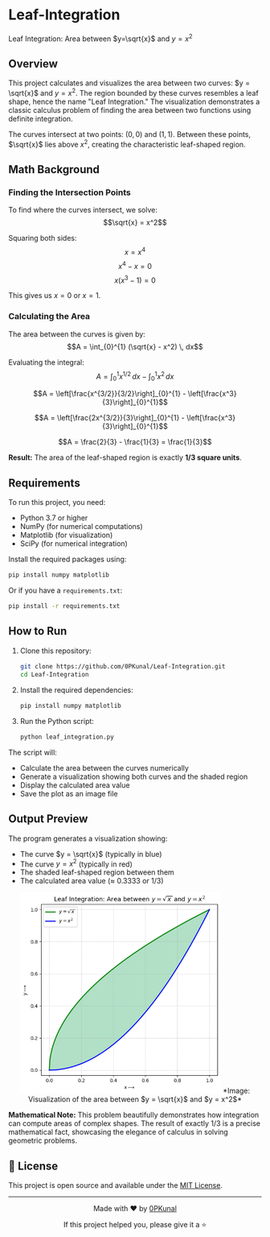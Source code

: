 # Leaf-Integration

Leaf Integration: Area between $y=\sqrt{x}$ and $y=x^2$

## Overview

This project calculates and visualizes the area between two curves: $y = \sqrt{x}$ and $y = x^2$. The region bounded by these curves resembles a leaf shape, hence the name "Leaf Integration." The visualization demonstrates a classic calculus problem of finding the area between two functions using definite integration.

The curves intersect at two points: $(0, 0)$ and $(1, 1)$. Between these points, $\sqrt{x}$ lies above $x^2$, creating the characteristic leaf-shaped region.

## Math Background

### Finding the Intersection Points

To find where the curves intersect, we solve:
$$\sqrt{x} = x^2$$

Squaring both sides:
$$x = x^4$$
$$x^4 - x = 0$$
$$x(x^3 - 1) = 0$$

This gives us $x = 0$ or $x = 1$.

### Calculating the Area

The area between the curves is given by:
$$A = \int_{0}^{1} (\sqrt{x} - x^2) \, dx$$

Evaluating the integral:
$$A = \int_{0}^{1} x^{1/2} \, dx - \int_{0}^{1} x^2 \, dx$$

$$A = \left[\frac{x^{3/2}}{3/2}\right]_{0}^{1} - \left[\frac{x^3}{3}\right]_{0}^{1}$$

$$A = \left[\frac{2x^{3/2}}{3}\right]_{0}^{1} - \left[\frac{x^3}{3}\right]_{0}^{1}$$

$$A = \frac{2}{3} - \frac{1}{3} = \frac{1}{3}$$

**Result:** The area of the leaf-shaped region is exactly **1/3 square units**.

## Requirements

To run this project, you need:

- Python 3.7 or higher
- NumPy (for numerical computations)
- Matplotlib (for visualization)
- SciPy (for numerical integration)

Install the required packages using:
```bash
pip install numpy matplotlib
```

Or if you have a `requirements.txt`:
```bash
pip install -r requirements.txt
```

## How to Run

1. Clone this repository:
   ```bash
   git clone https://github.com/0PKunal/Leaf-Integration.git
   cd Leaf-Integration
   ```

2. Install the required dependencies:
   ```bash
   pip install numpy matplotlib
   ```

3. Run the Python script:
   ```bash
   python leaf_integration.py
   ```

The script will:
- Calculate the area between the curves numerically
- Generate a visualization showing both curves and the shaded region
- Display the calculated area value
- Save the plot as an image file

## Output Preview

The program generates a visualization showing:
- The curve $y = \sqrt{x}$ (typically in blue)
- The curve $y = x^2$ (typically in red)
- The shaded leaf-shaped region between them
- The calculated area value (≈ 0.3333 or 1/3)

<p align="center">
  <img src="Leaf_Integration.png" alt="Leaf Integration" width="400">
*Image: Visualization of the area between $y = \sqrt{x}$ and $y = x^2$*
</p>


**Mathematical Note:** This problem beautifully demonstrates how integration can compute areas of complex shapes. The result of exactly 1/3 is a precise mathematical fact, showcasing the elegance of calculus in solving geometric problems.

## 📄 License

This project is open source and available under the [MIT License](LICENSE).

---
<div align="center">
  <p>Made with ❤️ by <a href="https://github.com/0PKunal">0PKunal</a></p>
  <p>If this project helped you, please give it a ⭐️</p>
</div>
